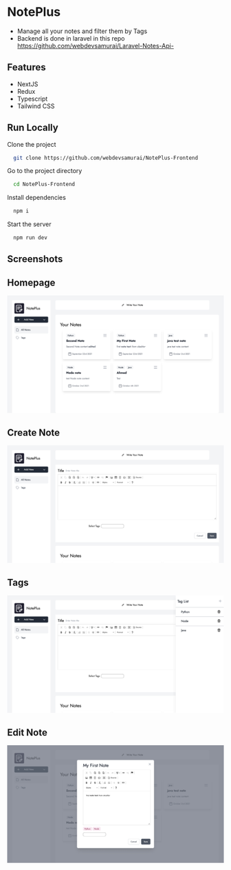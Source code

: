 
# NotePlus

- Manage all your notes and filter them by Tags
- Backend is done in laravel in this repo 
  https://github.com/webdevsamurai/Laravel-Notes-Api-

## Features

- NextJS
- Redux 
- Typescript
- Tailwind CSS


  
## Run Locally

Clone the project

```bash
  git clone https://github.com/webdevsamurai/NotePlus-Frontend
```

Go to the project directory

```bash
  cd NotePlus-Frontend
```

Install dependencies

```bash
  npm i
```

Start the server

```bash
  npm run dev
```

  
## Screenshots

##   Homepage

![App Screenshot](public/screenshots/homepage.png)
##   Create Note

![App Screenshot](public/screenshots/CreateNote.png)
##   Tags

![App Screenshot](public/screenshots/Tags.png)
##   Edit Note

![App Screenshot](public/screenshots/EditNote.png)



